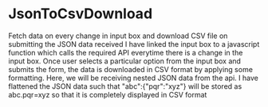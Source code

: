 # JsonToCsvDownload
Fetch data on every change in input box and download CSV file on submitting the JSON data received
I have linked the input box to a javascript function which calls the required API everytime there is a change in the input box.
Once user selects a particular option from the input box and submits the form, the data is downloaded in CSV format by applying some formatting.
Here, we will be receiving nested JSON data from the api. I have flattened the JSON data such that "abc":{"pqr":"xyz"} will be stored as abc.pqr=xyz so that it is completely displayed in CSV format
